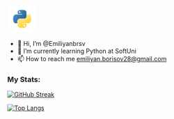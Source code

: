 <p align="left">
<img src="https://raw.githubusercontent.com/github/explore/80688e429a7d4ef2fca1e82350fe8e3517d3494d/topics/python/python.png" alt="Python" height="60" style="vertical-align:top; margin:4px">
</p>

- 👋 Hi, I’m @Emiliyanbrsv
- 🌱 I’m currently learning Python at SoftUni
- 📫 How to reach me emiliyan.borisov28@gmail.com



### My Stats:
[![GitHub Streak](http://github-readme-streak-stats.herokuapp.com?user=Emiliyanbrsv&theme=tokyonight)](https://git.io/streak-stats)

[![Top Langs](https://github-readme-stats.vercel.app/api/top-langs/?username=Emiliyanbrsv&layout=compact&theme=tokyonight)](https://github.com/anuraghazra/github-readme-stats)

